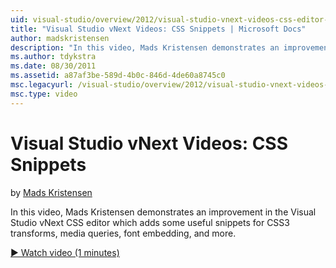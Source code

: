 ```yaml
---
uid: visual-studio/overview/2012/visual-studio-vnext-videos-css-editor-snippets
title: "Visual Studio vNext Videos: CSS Snippets | Microsoft Docs"
author: madskristensen
description: "In this video, Mads Kristensen demonstrates an improvement in the Visual Studio vNext CSS editor which adds some useful snippets for CSS3 transforms, media q..."
ms.author: tdykstra
ms.date: 08/30/2011
ms.assetid: a87af3be-589d-4b0c-846d-4de60a8745c0
msc.legacyurl: /visual-studio/overview/2012/visual-studio-vnext-videos-css-editor-snippets
msc.type: video
---
```

# Visual Studio vNext Videos: CSS Snippets

by [Mads Kristensen](https://github.com/madskristensen)

In this video, Mads Kristensen demonstrates an improvement in the Visual Studio vNext CSS editor which adds some useful snippets for CSS3 transforms, media queries, font embedding, and more.

[&#9654; Watch video (1 minutes)](https://channel9.msdn.com/Blogs/ASP-NET-Site-Videos/visual-studio-vnext-videos-css-editor-snippets)


